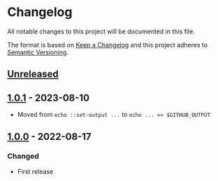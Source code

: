 # Changelog

All notable changes to this project will be documented in this file.

The format is based on [Keep a Changelog](https://keepachangelog.com/en/1.0.0/)
and this project adheres to [Semantic Versioning](https://semver.org/spec/v2.0.0.html).

## [Unreleased]

## [1.0.1] - 2023-08-10
- Moved from `echo ::set-output ...` to `echo ... >> $GITHUB_OUTPUT`

## [1.0.0] - 2022-08-17
### Changed
- First release

[Unreleased]: https://github.com/cucumber/action-publish-cpan/compare/v1.0.1...HEAD
[1.0.1]: https://github.com/cucumber/action-publish-cpan/compare/v1.0.0...v1.0.1
[1.0.0]: https://github.com/cucumber/action-publish-cpan/compare/f7783d0d66d47232eb70b0890630ad43271fc26e...v1.0.0
